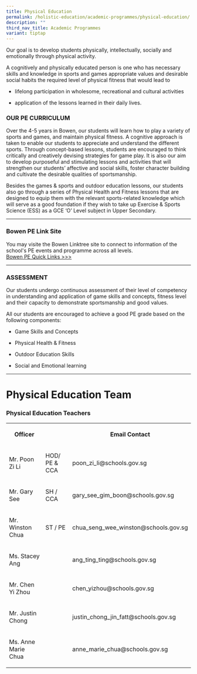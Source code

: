```yaml
---
title: Physical Education
permalink: /holistic-education/academic-programmes/physical-education/
description: ""
third_nav_title: Academic Programmes
variant: tiptap
---
```

<p>Our goal is to develop students physically, intellectually, socially and
emotionally through physical activity.&nbsp; &nbsp;</p>
<p>A cognitively and physically educated person is one who has necessary
skills and knowledge in sports and games appropriate values and desirable
social habits the required level of physical fitness that would lead to</p>
<ul>
<li>
<p>lifelong participation in wholesome, recreational and cultural activities</p>
</li>
<li>
<p>application of the lessons learned in their daily lives.</p>
</li>
</ul>
<h3>OUR PE CURRICULUM</h3>
<p>Over the 4-5 years in Bowen, our students will learn how to play a variety
of sports and games, and maintain physical fitness. A cognitive approach
is taken to enable our students to appreciate and understand the different
sports. Through concept-based lessons, students are encouraged to think
critically and creatively devising strategies for game play. It is also
our aim to develop purposeful and stimulating lessons and activities that
will strengthen our students’ affective and social skills, foster character
building and cultivate the desirable qualities of sportsmanship.&nbsp;
&nbsp;&nbsp;</p>
<p>Besides the games &amp; sports and outdoor education lessons, our students
also go through a series of Physical Health and Fitness lessons that are
designed to equip them with the relevant sports-related knowledge which
will serve as a good foundation if they wish to take up Exercise &amp;
Sports Science (ESS) as a GCE ‘O’ Level subject in Upper Secondary.</p>
<hr>
<h3>Bowen PE Link Site</h3>
<p>You may visite the Bowen Linktree site to connect to information of the
school's PE events and programme across all levels.
<br><a href="https://linktr.ee/bowenpe" rel="noopener nofollow" target="_blank">Bowen PE Quick Links &gt;&gt;&gt;</a>
</p>
<hr>
<h3>ASSESSMENT</h3>
<p>Our students undergo continuous assessment of their level of competency
in understanding and application of game skills and concepts, fitness level
and their capacity to demonstrate sportsmanship and good values.&nbsp;</p>
<p>All our students are encouraged to achieve a good PE grade based on the
following components:</p>
<ul>
<li>
<p>Game Skills and Concepts</p>
</li>
<li>
<p>Physical Health &amp; Fitness</p>
</li>
<li>
<p>Outdoor Education Skills</p>
</li>
<li>
<p>Social and Emotional learning</p>
</li>
</ul>
<hr>
<h1>Physical Education Team</h1>
<h3>Physical Education Teachers</h3>
<table style="minWidth: 75px">
<colgroup>
<col>
<col>
<col>
</colgroup>
<tbody>
<tr>
<th rowspan="1" colspan="1">
<p>Officer</p>
</th>
<th rowspan="1" colspan="1">
<p></p>
</th>
<th rowspan="1" colspan="1">
<p>Email Contact</p>
</th>
</tr>
<tr>
<td rowspan="1" colspan="1">
<p>Mr. Poon Zi Li</p>
</td>
<td rowspan="1" colspan="1">
<p>HOD/ PE &amp; CCA</p>
</td>
<td rowspan="1" colspan="1">
<p>poon_zi_li@schools.gov.sg
<br>
</p>
</td>
</tr>
<tr>
<td rowspan="1" colspan="1">
<p>Mr. Gary See</p>
</td>
<td rowspan="1" colspan="1">
<p>SH / CCA</p>
</td>
<td rowspan="1" colspan="1">
<p>gary_see_gim_boon@schools.gov.sg</p>
</td>
</tr>
<tr>
<td rowspan="1" colspan="1">
<p>Mr. Winston Chua
<br>
</p>
</td>
<td rowspan="1" colspan="1">
<p>ST / PE</p>
</td>
<td rowspan="1" colspan="1">
<p>chua_seng_wee_winston@schools.gov.sg
<br>
</p>
</td>
</tr>
<tr>
<td rowspan="1" colspan="1">
<p>Ms. Stacey Ang</p>
</td>
<td rowspan="1" colspan="1">
<p></p>
</td>
<td rowspan="1" colspan="1">
<p>ang_ting_ting@schools.gov.sg
<br>
</p>
</td>
</tr>
<tr>
<td rowspan="1" colspan="1">
<p>Mr. Chen Yi Zhou</p>
</td>
<td rowspan="1" colspan="1">
<p></p>
</td>
<td rowspan="1" colspan="1">
<p>chen_yizhou@schools.gov.sg
<br>
</p>
</td>
</tr>
<tr>
<td rowspan="1" colspan="1">
<p>Mr. Justin Chong</p>
</td>
<td rowspan="1" colspan="1">
<p></p>
</td>
<td rowspan="1" colspan="1">
<p>justin_chong_jin_fatt@schools.gov.sg
<br>
</p>
</td>
</tr>
<tr>
<td rowspan="1" colspan="1">
<p>Ms. Anne Marie Chua
<br>
</p>
</td>
<td rowspan="1" colspan="1">
<p></p>
</td>
<td rowspan="1" colspan="1">
<p>anne_marie_chua@schools.gov.sg</p>
</td>
</tr>
</tbody>
</table>
<p></p>